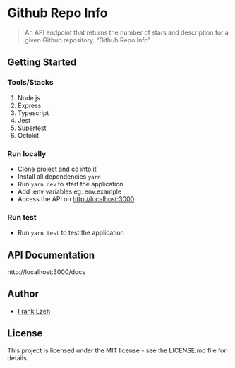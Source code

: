 # Github Repo Info
> An API endpoint that returns the number of stars and description for a given Github repository. “Github Repo Info”

## Getting Started

### Tools/Stacks

1. Node js
2. Express
3. Typescript
4. Jest
6. Supertest
7. Octokit

### Run locally

- Clone project and cd into it
- Install all dependencies `yarn`
- Run `yarn dev` to start the application
- Add .env variables eg. env.example
- Access the API on [http://localhost:3000](http://localhost:3000)

### Run test

- Run `yarn test` to test the application


## API Documentation

http://localhost:3000/docs


## Author
*  [Frank Ezeh](https://www.linkedin.com/in/frank-ezeh-7a79a0182)

## License
This project is licensed under the MIT license - see the LICENSE.md file for details.
```
